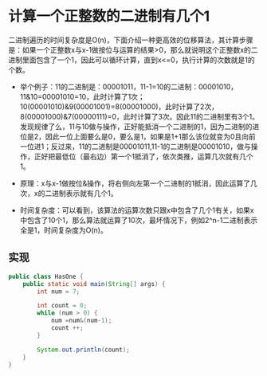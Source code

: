 # 计算一个正整数的二进制有几个1

二进制遍历的时间复杂度是O(n)，下面介绍一种更高效的位移算法，其计算步骤是：如果一个正整数x与x-1做按位与运算的结果>0，那么就说明这个正整数x的二进制里面包含了一个1，因此可以循环计算，直到x<=0，执行计算的次数就是1的个数。

- 举个例子：11的二进制是：00001011，11-1=10的二进制：00001010，11&10=00001010=10，此时计算了1次；10(00001010)&9(00001001)=8(00001000)，此时计算了2次，8(00001000)&7(00000111)=0，此时计算了3次。因此11的二进制里有3个1。发现规律了么，11与10做与操作，正好能抵消一个二进制的1，因为二进制的进位是2，因此一位上面要么是0，要么是1，如果是1+1那么该位就变为0且向前一位进1；反过来，11的二进制是00001011,11-1的二进制是00001010，做与操作，正好把最低位（最右边）第一个1抵消了，依次类推，运算几次就有几个1。

- 原理：x与x-1做按位&操作，将右侧向左第一个二进制的1抵消，因此运算了几次，x的二进制表示就有几个1。

- 时间复杂度：可以看到，该算法的运算次数只跟x中包含了几个1有关，如果x中包含了10个1，那么算法就运算了10次，最坏情况下，例如2^n-1二进制表示全是1，时间复杂度为O(n)。

## 实现
```java
public class HasOne {
    public static void main(String[] args) {
        int num = 7;

        int count = 0;
        while (num > 0) {
            num =num&(num-1);
            count ++;
        }

        System.out.println(count);
    }
}
```